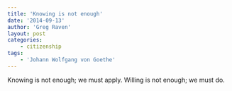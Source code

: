 ```yaml
---
title: 'Knowing is not enough'
date: '2014-09-13'
author: 'Greg Raven'
layout: post
categories:
    - citizenship
tags:
    - 'Johann Wolfgang von Goethe'
---
```


Knowing is not enough; we must apply. Willing is not enough; we must do.